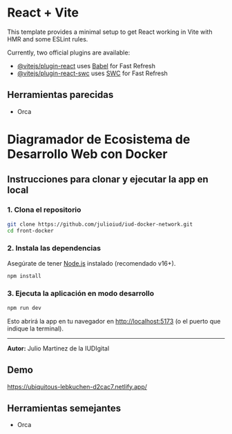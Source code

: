 # React + Vite

This template provides a minimal setup to get React working in Vite with HMR and some ESLint rules.

Currently, two official plugins are available:

- [@vitejs/plugin-react](https://github.com/vitejs/vite-plugin-react/blob/main/packages/plugin-react/README.md) uses [Babel](https://babeljs.io/) for Fast Refresh
- [@vitejs/plugin-react-swc](https://github.com/vitejs/vite-plugin-react-swc) uses [SWC](https://swc.rs/) for Fast Refresh

## Herramientas parecidas

- Orca

# Diagramador de Ecosistema de Desarrollo Web con Docker

## Instrucciones para clonar y ejecutar la app en local

### 1. Clona el repositorio

```bash
git clone https://github.com/julioiud/iud-docker-network.git
cd front-docker
```

### 2. Instala las dependencias

Asegúrate de tener [Node.js](https://nodejs.org/) instalado (recomendado v16+).

```bash
npm install
```

### 3. Ejecuta la aplicación en modo desarrollo

```bash
npm run dev
```

Esto abrirá la app en tu navegador en [http://localhost:5173](http://localhost:5173) (o el puerto que indique la terminal).

---

**Autor:** Julio Martinez de la IUDIgital

## Demo

https://ubiquitous-lebkuchen-d2cac7.netlify.app/


## Herramientas semejantes

- Orca

